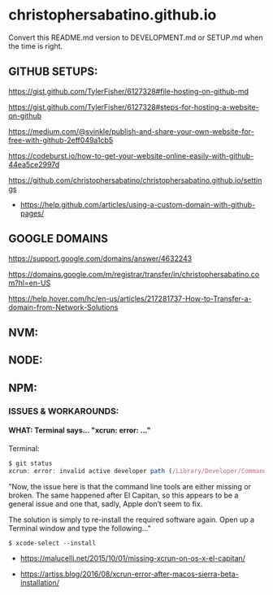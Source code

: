 # christophersabatino.github.io

Convert this README.md version to DEVELOPMENT.md or SETUP.md when the time is right.

## GITHUB SETUPS:
https://gist.github.com/TylerFisher/6127328#file-hosting-on-github-md

https://gist.github.com/TylerFisher/6127328#steps-for-hosting-a-website-on-github

https://medium.com/@svinkle/publish-and-share-your-own-website-for-free-with-github-2eff049a1cb5

https://codeburst.io/how-to-get-your-website-online-easily-with-github-44ea5ce2997d

https://github.com/christophersabatino/christophersabatino.github.io/settings
- https://help.github.com/articles/using-a-custom-domain-with-github-pages/

## GOOGLE DOMAINS
https://support.google.com/domains/answer/4632243

https://domains.google.com/m/registrar/transfer/in/christophersabatino.com?hl=en-US

https://help.hover.com/hc/en-us/articles/217281737-How-to-Transfer-a-domain-from-Network-Solutions


## NVM:

## NODE:

## NPM:




### ISSUES & WORKAROUNDS:

#### WHAT: Terminal says... "xcrun: error: ..."
Terminal:
``` javascript
$ git status
xcrun: error: invalid active developer path (/Library/Developer/CommandLineTools), missing xcrun at: /Library/Developer/CommandLineTools/usr/bin/xcrun
```

"Now, the issue here is that the command line tools are either missing or broken. The same happened after El Capitan, so this appears to be a general issue and one that, sadly, Apple don’t seem to fix.

The solution is simply to re-install the required software again. Open up a Terminal window and type the following…"

```
$ xcode-select --install
```

- https://malucelli.net/2015/10/01/missing-xcrun-on-os-x-el-capitan/

- https://artiss.blog/2016/08/xcrun-error-after-macos-sierra-beta-installation/
